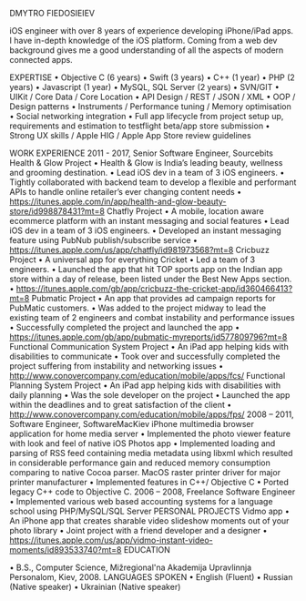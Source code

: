 DMYTRO FIEDOSIEIEV

iOS engineer with over 8 years of experience developing iPhone/iPad apps. I have in-depth knowledge of the iOS platform. Coming from a web dev background gives me a good understanding of all the aspects of modern connected apps.

EXPERTISE
• Objective C (6 years)
• Swift (3 years)
• C++ (1 year)
• PHP (2 years)
• Javascript (1 year)
• MySQL, SQL Server (2 years)
• SVN/GIT
• UIKit / Core Data / Core Location
• API Design / REST / JSON / XML
• OOP / Design patterns
• Instruments / Performance tuning / Memory optimisation
• Social networking integration
• Full app lifecycle from project setup up, requirements and estimation to testflight beta/app store
submission
• Strong UX skills / Apple HIG / Apple App Store review guidelines

WORK EXPERIENCE
2011 - 2017, Senior Software Engineer, Sourcebits
Health & Glow Project
• Health & Glow is India’s leading beauty, wellness and grooming destination.
• Lead iOS dev in a team of 3 iOS engineers.
• Tightly collaborated with backend team to develop a flexible and performant APIs to handle online
retailer’s ever changing content needs
• https://itunes.apple.com/in/app/health-and-glow-beauty-store/id998878431?mt=8
Chatfly Project
• A mobile, location aware ecommerce platform with an instant messaging and social features • Lead iOS dev in a team of 3 iOS engineers.
• Developed an instant messaging feature using PubNub publish/subscribe service
• https://itunes.apple.com/us/app/chatfly/id981973568?mt=8
Cricbuzz Project
• A universal app for everything Cricket
• Led a team of 3 engineers.
• Launched the app that hit TOP sports app on the Indian app store within a day of release, been
       listed under the Best New Apps section.
 • https://itunes.apple.com/gb/app/cricbuzz-the-cricket-app/id360466413?mt=8
 Pubmatic Project
• An app that provides ad campaign reports for PubMatic customers.
• Was added to the project midway to lead the existing team of 2 engineers and combat instability
and performance issues
• Successfully completed the project and launched the app
• https://itunes.apple.com/gb/app/pubmatic-myreports/id577809796?mt=8
Functional Communication System Project
• An iPad app helping kids with disabilities to communicate
• Took over and successfully completed the project suffering from instability and networking issues • http://www.conovercompany.com/education/mobile/apps/fcs/
Functional Planning System Project
• An iPad app helping kids with disabilities with daily planning
• Was the sole developer on the project
• Launched the app within the deadlines and to great satisfaction of the client • http://www.conovercompany.com/education/mobile/apps/fps/
2008 – 2011, Software Engineer, SoftwareMacKiev
iPhone multimedia browser application for home media server
• Implemented the photo viewer feature with look and feel of native iOS Photos app
• Implemented loading and parsing of RSS feed containing media metadata using libxml which
resulted in considerable performance gain and reduced memory consumption comparing to native Cocoa parser.
MacOS raster printer driver for major printer manufacturer
• Implemented features in C++/ Objective C • Ported legacy C++ code to Objective C.
2006 – 2008, Freelance Software Engineer
• Implemented various web based accounting systems for a language school using PHP/MySQL/SQL Server
PERSONAL PROJECTS
Vidmo app
• An iPhone app that creates sharable video slideshow moments out of your photo library • Joint project with a friend developer and a designer
• https://itunes.apple.com/us/app/vidmo-instant-video-moments/id893533740?mt=8
           EDUCATION
 
• B.S., Computer Science, Mižregional'na Akademija Upravlinnja Personalom, Kiev, 2008. LANGUAGES SPOKEN
• English (Fluent)
• Russian (Native speaker) • Ukrainian (Native speaker)
